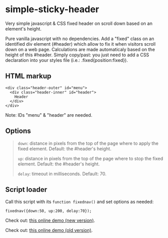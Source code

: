 # simple-sticky-header

Very simple javascript &amp; CSS fixed header on scroll down based on an element's height.

Pure vanilla javascript with no dependencies. Add a "fixed" class on an identified div element (#header) which allow to fix it when visitors scroll down on a web page. Calculations are made automaticaly based on the height of this #header. Simply copy/past: you just need to add a CSS declaration into your styles file (i.e.: .fixed{position:fixed}).

## HTML markup

    <div class="header-outer" id="menu">
      <div class="header-inner" id="header">
        Header
      </div>
    </div>

Note: IDs "menu" & "header" are needed.

## Options

> `down`: distance in pixels from the top of the page where to apply the fixed element. Default: the #header's height.
> 
> `up`: distance in pixels from the top of the page where to stop the fixed element. Default: the #header's height.
>
> `delay`: timeout in milliseconds. Default: 70.

## Script loader

Call this script with its `function fixednav()` and set options as needed:

    fixednav({down:50, up:200, delay:70});

Check out: [this online demo (new version)](http://jsfiddle.net/gtcL1cmm/7/).

Check out: [this online demo (old version)](http://jsfiddle.net/gtcL1cmm/2).
